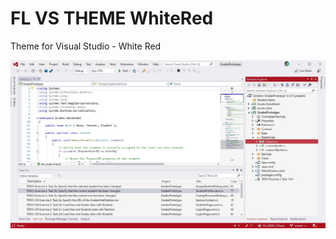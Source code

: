 # FL VS THEME WhiteRed
Theme for Visual Studio - White Red

<img src="https://github.com/Felip3FL/FL_VS_THEME_WhiteRed/blob/master/material/vs_white_red_20190921.jpg" alt="VS Theme White Red">
